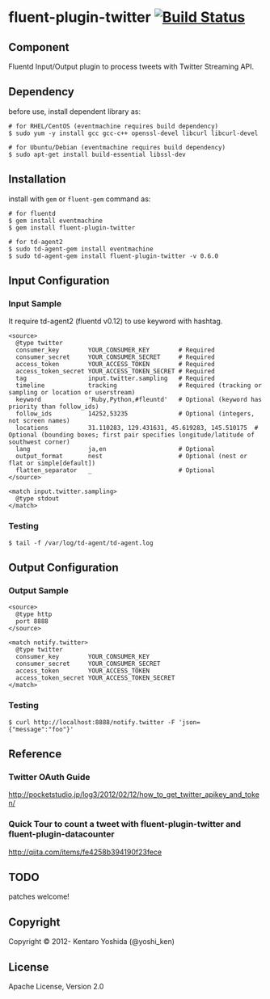 fluent-plugin-twitter [![Build Status](https://travis-ci.org/y-ken/fluent-plugin-twitter.png?branch=master)](https://travis-ci.org/y-ken/fluent-plugin-twitter)
=====================

## Component
Fluentd Input/Output plugin to process tweets with Twitter Streaming API.

## Dependency

before use, install dependent library as:

```
# for RHEL/CentOS (eventmachine requires build dependency)
$ sudo yum -y install gcc gcc-c++ openssl-devel libcurl libcurl-devel

# for Ubuntu/Debian (eventmachine requires build dependency)
$ sudo apt-get install build-essential libssl-dev
```

## Installation

install with `gem` or `fluent-gem` command as:

```
# for fluentd
$ gem install eventmachine
$ gem install fluent-plugin-twitter

# for td-agent2
$ sudo td-agent-gem install eventmachine
$ sudo td-agent-gem install fluent-plugin-twitter -v 0.6.0
```

## Input Configuration

### Input Sample

It require td-agent2 (fluentd v0.12) to use keyword with hashtag.

`````
<source>
  @type twitter
  consumer_key        YOUR_CONSUMER_KEY        # Required
  consumer_secret     YOUR_CONSUMER_SECRET     # Required
  access_token        YOUR_ACCESS_TOKEN        # Required
  access_token_secret YOUR_ACCESS_TOKEN_SECRET # Required
  tag                 input.twitter.sampling   # Required
  timeline            tracking                 # Required (tracking or sampling or location or userstream)
  keyword             'Ruby,Python,#fleuntd'   # Optional (keyword has priority than follow_ids)
  follow_ids          14252,53235              # Optional (integers, not screen names)
  locations           31.110283, 129.431631, 45.619283, 145.510175  # Optional (bounding boxes; first pair specifies longitude/latitude of southwest corner)
  lang                ja,en                    # Optional
  output_format       nest                     # Optional (nest or flat or simple[default])
  flatten_separator   _                        # Optional
</source>

<match input.twitter.sampling>
  @type stdout
</match>
`````

### Testing

`````
$ tail -f /var/log/td-agent/td-agent.log
`````

## Output Configuration

### Output Sample
`````
<source>
  @type http
  port 8888
</source>

<match notify.twitter>
  @type twitter
  consumer_key        YOUR_CONSUMER_KEY
  consumer_secret     YOUR_CONSUMER_SECRET
  access_token        YOUR_ACCESS_TOKEN
  access_token_secret YOUR_ACCESS_TOKEN_SECRET
</match>
`````

### Testing

`````
$ curl http://localhost:8888/notify.twitter -F 'json={"message":"foo"}'
`````

## Reference

### Twitter OAuth Guide
http://pocketstudio.jp/log3/2012/02/12/how_to_get_twitter_apikey_and_token/

### Quick Tour to count a tweet with fluent-plugin-twitter and fluent-plugin-datacounter
http://qiita.com/items/fe4258b394190f23fece

## TODO

patches welcome!

## Copyright

Copyright © 2012- Kentaro Yoshida (@yoshi_ken)

## License

Apache License, Version 2.0
